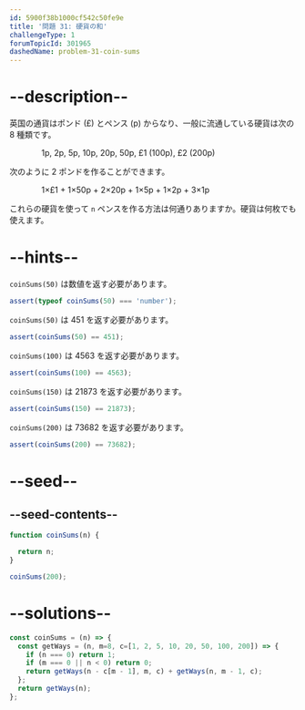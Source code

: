 ```yaml
---
id: 5900f38b1000cf542c50fe9e
title: '問題 31: 硬貨の和'
challengeType: 1
forumTopicId: 301965
dashedName: problem-31-coin-sums
---
```


# --description--

英国の通貨はポンド (£) とペンス (p) からなり、一般に流通している硬貨は次の 8 種類です。

<div style='margin-left: 4em;'>1p, 2p, 5p, 10p, 20p, 50p, £1 (100p), £2 (200p)</div>

次のように 2 ポンドを作ることができます。

<div style='margin-left: 4em;'>1×£1 + 1×50p + 2×20p + 1×5p + 1×2p + 3×1p</div>

これらの硬貨を使って `n` ペンスを作る方法は何通りありますか。硬貨は何枚でも使えます。

# --hints--

`coinSums(50)` は数値を返す必要があります。

```js
assert(typeof coinSums(50) === 'number');
```

`coinSums(50)` は 451 を返す必要があります。

```js
assert(coinSums(50) == 451);
```

`coinSums(100)` は 4563 を返す必要があります。

```js
assert(coinSums(100) == 4563);
```

`coinSums(150)` は 21873 を返す必要があります。

```js
assert(coinSums(150) == 21873);
```

`coinSums(200)` は 73682 を返す必要があります。

```js
assert(coinSums(200) == 73682);
```

# --seed--

## --seed-contents--

```js
function coinSums(n) {

  return n;
}

coinSums(200);
```

# --solutions--

```js
const coinSums = (n) => {
  const getWays = (n, m=8, c=[1, 2, 5, 10, 20, 50, 100, 200]) => {
    if (n === 0) return 1;
    if (m === 0 || n < 0) return 0;
    return getWays(n - c[m - 1], m, c) + getWays(n, m - 1, c);
  };
  return getWays(n);
};
```
